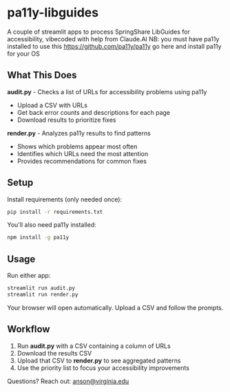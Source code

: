 # pa11y-libguides

A couple of streamlit apps to process SpringShare LibGuides for accessibility, vibecoded with help from Claude.AI
NB: you must have pa11y installed to use this https://github.com/pa11y/pa11y go here and install pa11y for your OS


## What This Does

**audit.py** - Checks a list of URLs for accessibility problems using pa11y
- Upload a CSV with URLs
- Get back error counts and descriptions for each page
- Download results to prioritize fixes

**render.py** - Analyzes pa11y results to find patterns
- Shows which problems appear most often
- Identifies which URLs need the most attention
- Provides recommendations for common fixes

## Setup

Install requirements (only needed once):
```bash
pip install -r requirements.txt
```

You'll also need pa11y installed:
```bash
npm install -g pa11y
```

## Usage

Run either app:
```bash
streamlit run audit.py
streamlit run render.py
```

Your browser will open automatically. Upload a CSV and follow the prompts.

## Workflow

1. Run **audit.py** with a CSV containing a column of URLs
2. Download the results CSV
3. Upload that CSV to **render.py** to see aggregated patterns
4. Use the priority list to focus your accessibility improvements

Questions? Reach out: anson@virginia.edu
